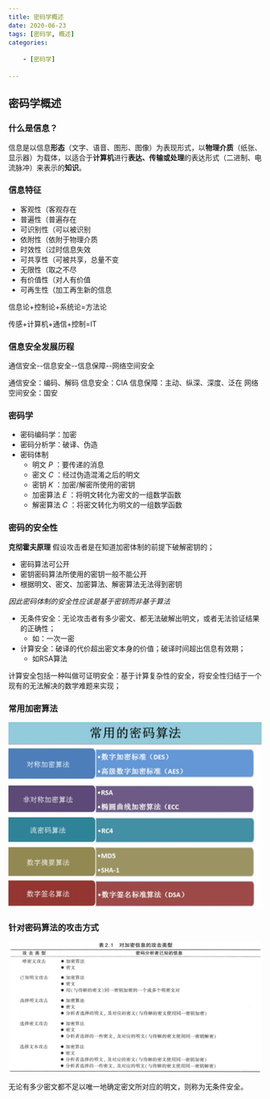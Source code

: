 ```yaml
---
title: 密码学概述
date: 2020-06-23
tags: [密码学, 概述]
categories: 

    - [密码学]

---
```


## 密码学概述

### 什么是信息？

信息是以信息**形态**（文字、语音、图形、图像）为表现形式，以**物理介质**（纸张、显示器）为载体，以适合于**计算机**进行**表达、传输或处理**的表达形式（二进制、电流脉冲）来表示的**知识**。

### 信息特征

* 客观性（客观存在
* 普遍性（普遍存在
* 可识别性（可以被识别
* 依附性（依附于物理介质
* 时效性（过时信息失效
* 可共享性（可被共享，总量不变
* 无限性（取之不尽
* 有价值性（对人有价值
* 可再生性（加工再生新的信息

信息论+控制论+系统论=方法论

传感+计算机+通信+控制=IT

### 信息安全发展历程

通信安全--信息安全--信息保障--网络空间安全

通信安全：编码、解码
信息安全：CIA
信息保障：主动、纵深、深度、泛在
网络空间安全：国安

### 密码学

* 密码编码学：加密
* 密码分析学：破译、伪造
* 密码体制
  + 明文 $P$ ：要传递的消息
  + 密文 $C$ ：经过伪造混淆之后的明文
  + 密钥 $K$ ：加密/解密所使用的密钥
  + 加密算法 $E$ ：将明文转化为密文的一组数学函数
  + 解密算法 $C$ ：将密文转化为明文的一组数学函数

### 密码的安全性

**克彻霍夫原理** 假设攻击者是在知道加密体制的前提下破解密钥的；

* 密码算法可公开
* 密钥密码算法所使用的密钥一般不能公开
* 根据明文、密文、加密算法、解密算法无法得到密钥

*因此密码体制的安全性应该是基于密钥而非基于算法*

* 无条件安全：无论攻击者有多少密文、都无法破解出明文，或者无法验证结果的正确性；
  + 如：一次一密
* 计算安全：破译的代价超出密文本身的价值；破译时间超出信息有效期；
  + 如RSA算法

计算安全包括一种叫做可证明安全：基于计算复杂性的安全，将安全性归结于一个现有的无法解决的数学难题来实现；

### 常用加密算法

![picture 1](assets/98b2cf844f4422da95aefd2f04ee84acf545f5cd89da70607245090d6d622129.png)

### 针对密码算法的攻击方式

![picture 1](assets/31f1ee6ca2c9c71063f021921911f0b26d4236ecb967bb7ec5fdd7f6b56d3515.png)

无论有多少密文都不足以唯一地确定密文所对应的明文，则称为无条件安全。
